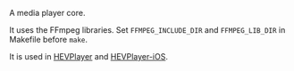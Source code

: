 A media player core.

It uses the FFmpeg libraries.
Set `FFMPEG_INCLUDE_DIR` and `FFMPEG_LIB_DIR` in Makefile before `make`.

It is used in [HEVPlayer](https://github.com/shengbinmeng/HEVPlayer) and [HEVPlayer-iOS](https://github.com/shengbinmeng/HEVPlayer-iOS).
